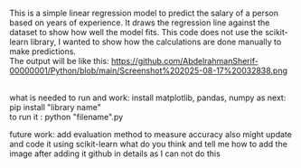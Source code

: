 This is a simple linear regression model to predict the salary of a person based on years of experience.
It draws the regression line against the dataset to show how well the model fits.
This code does not use the scikit-learn library, I wanted to show how the calculations are done manually to make predictions.
<br>
The output will be like this: https://github.com/AbdelrahmanSherif-00000001/Python/blob/main/Screenshot%202025-08-17%20032838.png

<br>
what is needed to run and work:
install matplotlib, pandas, numpy as next: 
  pip install "library name" <br>
to run it : 
  python "filename".py <br>

future work: 
add evaluation method to measure accuracy 
also might update and code it using scikit-learn what do you think and tell me how to add the image after adding it github in details as I can not do this 
